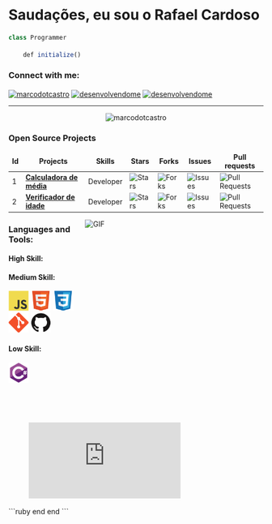 # Saudações, eu sou o Rafael Cardoso

```JavaScript 
class Programmer

	def initialize() 
```

<p align="left">
    <h3 align="left">Connect with me:</h3>
    <a href="https://www.linkedin.com/in/rafael-cardoso-004332a1/" target="_blank"><img align="center" src="https://github.com/marcodotcastro/marcodotcastro/blob/master/linkedin.png?raw=true" alt="marcodotcastro" height="30" width="40" /></a>
    <a href="https://www.instagram.com/cardoso.rafael8/" target="_blank"><img align="center" src="https://github.com/marcodotcastro/marcodotcastro/blob/master/instagram.png?raw=true" alt="desenvolvendome" height="30" width="40"/></a>
    <a href="https://www.facebook.com/rafaelcardoso888" target="_blank"><img align="center" src="https://github.com/marcodotcastro/marcodotcastro/blob/master/facebook.png?raw=true" alt="desenvolvendome" height="30" width="40" /></a>    
</p>

---

<p align="center"> <img src="https://komarev.com/ghpvc/?username=marcodotcastro" alt="marcodotcastro" /> </p>


<h3>Open Source Projects</h3>
<table>
    <thead align="center">
        <tr border: none;>
            <td><b>Id</b></td>
	    <td><b>Projects</b></td>
	    <td><b>Skills</b></td>
            <td><b>Stars</b></td>
            <td><b>Forks</b></td>
            <td><b>Issues</b></td>
            <td><b>Pull requests</b></td>
        </tr>
    </thead>
    <tbody>
	<tr>
		<td>1</td>
            	<td><a href="https://github.com/RafaelCardoso8/Exercicio_JS_CalculoMedia"><b>Calculadora de média</b></a></td>
		<td>Developer</td>
            	<td><img alt="Stars" src="https://img.shields.io/github/stars/RafaelCardoso8/Exercicio_JS_CalculoMedia?style=flat-square&labelColor=343b41" /></td>
            	<td><img alt="Forks" src="https://img.shields.io/github/forks/RafaelCardoso8/Exercicio_JS_CalculoMedia?style=flat-square&labelColor=343b41" /></td>
            	<td><img alt="Issues" src="https://img.shields.io/github/issues/RafaelCardoso8/Exercicio_JS_CalculoMedia?style=flat-square&labelColor=343b41" /></td>
            	<td><img alt="Pull Requests" src="https://img.shields.io/github/issues-pr/RafaelCardoso8/Exercicio_JS_CalculoMedia?style=flat-square&labelColor=343b41" /></td>
        </tr>
        <tr>
		<td>2</td>
		<td><a href="https://github.com/RafaelCardoso8/Ex2_CuroemVideo_JS"><b>Verificador de idade</b></a></td>
	 	<td>Developer</td>
	    	<td><img alt="Stars" src="https://img.shields.io/github/stars/RafaelCardoso8/Ex2_CuroemVideo_JS?style=flat-square&labelColor=343b41" /></td>
            	<td><img alt="Forks" src="https://img.shields.io/github/forks/RafaelCardoso8/Ex2_CuroemVideo_JS?style=flat-square&labelColor=343b41" /></td>
            	<td><img alt="Issues" src="https://img.shields.io/github/issues/RafaelCardoso8/Ex2_CuroemVideo_JS?style=flat-square&labelColor=343b41" /></td>
            	<td><img alt="Pull Requests" src="https://img.shields.io/github/issues-pr/RafaelCardoso8/Ex2_CuroemVideo_JS?style=flat-square&labelColor=343b41" /></td>
        </tr>       
    </tbody>
</table>

 <img align="right" alt="GIF" src="https://github.com/marcodotcastro/marcodotcastro/blob/master/code.gif?raw=true" width="70%" height="400px" />

<h3 align="left">Languages and Tools:</h3>
    <p align="left">
        <h4 align="left">High Skill:</h4>        
        <h4 align="left">Medium Skill:</h4>        
        <a href="https://stackshare.io/javascript" target="_blank"><img src="https://github.com/devicons/devicon/raw/master/icons/javascript/javascript-original.svg" alt="javascript" width="40" height="40" /></a>
	<a href="https://stackshare.io/html" target="_blank"><img src="https://github.com/devicons/devicon/raw/master/icons/html5/html5-original.svg" alt="javascript" width="40" height="40" /></a>
	<a href="https://stackshare.io/css" target="_blank"><img src="https://github.com/devicons/devicon/raw/master/icons/css3/css3-original.svg" alt="javascript" width="40" height="40" /></a>
	<a href="https://stackshare.io/git" target="_blank"><img src="https://github.com/devicons/devicon/raw/master/icons/git/git-original.svg" alt="git" width="40" height="40" /></a>
        <a href="https://stackshare.io/github" target="_blank"><img src="https://github.com/devicons/devicon/raw/master/icons/github/github-original.svg" alt="github" width="40" height="40" /></a>	
        <h4 align="left">Low Skill:</h4>
        <a href="https://stackshare.io/csharp" target="_blank"><img src="https://github.com/devicons/devicon/raw/master/icons/csharp/csharp-original.svg" alt="vuejs" width="40" height="40" /></a>       
    </p>
<figure>
	<embed src="https://wakatime.com/share/@marcodotcastro/7cd3cbfb-1783-43d5-9708-4d309157fe7a.svg"></embed></figure>
```ruby 
	end 
end 
```



